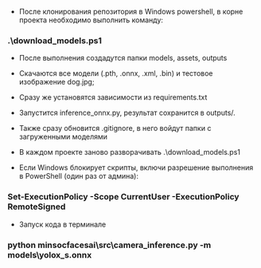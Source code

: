 - После клонирования репозитория в Windows powershell, в корне проекта необходимо выполнить команду:
### .\download_models.ps1
- После выполнения создадутся папки models, assets, outputs
- Скачаются все модели (.pth, .onnx, .xml, .bin) и тестовое изображение dog.jpg;
- Сразу же установятся зависимости из requirements.txt
- Запустится inference_onnx.py, результат сохранится в outputs/.
- Также сразу обновится .gitignore, в него войдут папки с загруженными моделями
- В каждом проекте заново разворачивать .\download_models.ps1

- Если Windows блокирует скрипты, включи разрешение выполнения в PowerShell (один раз от админа):
### Set-ExecutionPolicy -Scope CurrentUser -ExecutionPolicy RemoteSigned

- Запуск кода в терминале
### python minsocfacesai\src\camera_inference.py -m models\yolox_s.onnx
